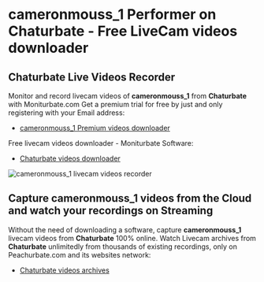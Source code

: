 # cameronmouss_1 Performer on Chaturbate - Free LiveCam videos downloader

## Chaturbate Live Videos Recorder

Monitor and record livecam videos of **cameronmouss_1** from **Chaturbate** with Moniturbate.com
Get a premium trial for free by just and only registering with your Email address:
* [cameronmouss_1 Premium videos downloader](https://moniturbate.com/request-demo-licence-key.html)

Free livecam videos downloader - Moniturbate Software:
* [Chaturbate videos downloader](https://moniturbate.com/moniturbate-download-software.html)

![cameronmouss_1 livecam videos recorder](https://peachurnet.com/templates/moniturbate-software.png)


## Capture cameronmouss_1 videos from the Cloud and watch your recordings on Streaming

Without the need of downloading a software, capture **cameronmouss_1** livecam videos from **Chaturbate** 100% online.
Watch Livecam archives from **Chaturbate** unlimitedly from thousands of existing recordings, only on Peachurbate.com and its websites network:
* [Chaturbate videos archives](https://peachurnet.com/)